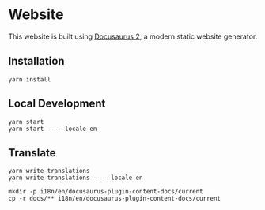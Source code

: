 # Website

This website is built using [Docusaurus 2](https://docusaurus.io/), a modern static website generator.

## Installation

```console
yarn install
```

## Local Development

```console
yarn start
yarn start -- --locale en
```

## Translate 

```console
yarn write-translations
yarn write-translations -- --locale en
```

```console
mkdir -p i18n/en/docusaurus-plugin-content-docs/current
cp -r docs/** i18n/en/docusaurus-plugin-content-docs/current
```
